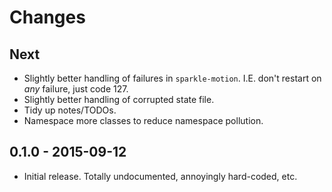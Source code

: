 # Changes

## Next

* Slightly better handling of failures in `sparkle-motion`.  I.E. don't restart on *any* failure, just code 127.
* Slightly better handling of corrupted state file.
* Tidy up notes/TODOs.
* Namespace more classes to reduce namespace pollution.

## 0.1.0 - 2015-09-12

* Initial release.  Totally undocumented, annoyingly hard-coded, etc.
